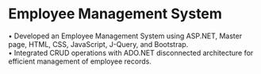 # Employee Management System 

• Developed an Employee Management System using ASP.NET, Master page, HTML, CSS, JavaScript, J-Query,
and Bootstrap. </br>
• Integrated CRUD operations with ADO.NET disconnected architecture for efficient management of employee
records.

